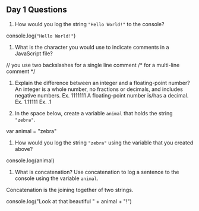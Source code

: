 ## Day 1 Questions

1. How would you log the string `"Hello World!"` to the console?

console.log(`"Hello World!"`)

1. What is the character you would use to indicate comments in a JavaScript file?

// you use two backslashes for a single line comment 
/* for a multi-line comment */

1. Explain the difference between an integer and a floating-point number?
An integer is a whole number, no fractions or decimals, and includes negative numbers. 
Ex. 1111111
A floating-point number is/has a decimal. 
Ex. 1.11111
Ex. .1

1. In the space below, create a variable `animal` that holds the string `"zebra"`.

var animal = "zebra"

1. How would you log the string `"zebra"` using the variable that you created above?

console.log(animal)

1. What is concatenation? Use concatenation to log a sentence to the console using the variable `animal`.

Concatenation is the joining together of two strings. 

console.log("Look at that beautiful " + animal + "!")
